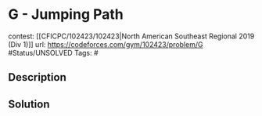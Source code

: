 # G - Jumping Path

contest: [[CFICPC/102423/102423|North American Southeast Regional 2019 (Div 1)]]
url: https://codeforces.com/gym/102423/problem/G
#Status/UNSOLVED
Tags: #

## Description

## Solution

